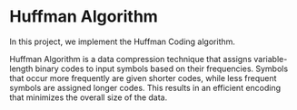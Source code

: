 # Huffman Algorithm
In this project, we implement the Huffman Coding algorithm.

Huffman Algorithm is a data compression technique that assigns variable-length binary codes to input symbols based on their frequencies. Symbols that occur more frequently are given shorter codes, while less frequent symbols are assigned longer codes. This results in an efficient encoding that minimizes the overall size of the data.
